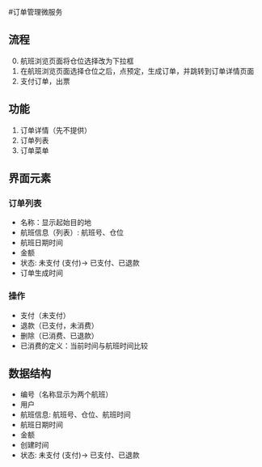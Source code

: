 #订单管理微服务

## 流程
0. 航班浏览页面将仓位选择改为下拉框
1. 在航班浏览页面选择仓位之后，点预定，生成订单，并跳转到订单详情页面
2. 支付订单，出票

## 功能
1. 订单详情（先不提供）
2. 订单列表
3. 订单菜单

## 界面元素
### 订单列表
- 名称：显示起始目的地
- 航班信息（列表）: 航班号、仓位
- 航班日期时间
- 金额
- 状态: 未支付 (支付)-> 已支付、已退款
- 订单生成时间

### 操作
- 支付（未支付）
- 退款（已支付，未消费）
- 删除（已消费、已退款）
- 已消费的定义：当前时间与航班时间比较

## 数据结构
- 编号（名称显示为两个航班）
- 用户
- 航班信息: 航班号、仓位、航班时间
- 航班日期时间
- 金额
- 创建时间
- 状态: 未支付 (支付)-> 已支付、已退款

